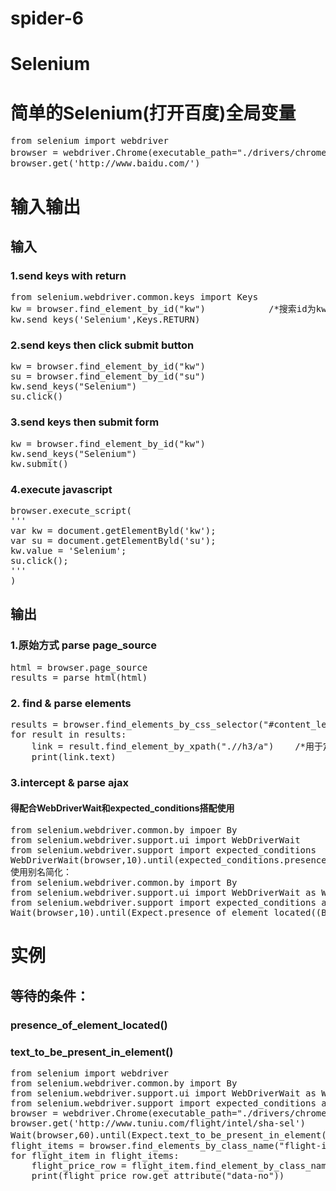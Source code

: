 # spider-6
# Selenium
# 简单的Selenium(打开百度)全局变量
<pre>
from selenium import webdriver
browser = webdriver.Chrome(executable_path="./drivers/chromedriver.exe")   /*谷歌驱动环境*/
browser.get('http://www.baidu.com/')
</pre>
# 输入输出
## 输入
### 1.send keys with return 
<pre>
from selenium.webdriver.common.keys import Keys
kw = browser.find_element_by_id("kw")            /*搜索id为kw*/
kw.send_keys('Selenium',Keys.RETURN)
</pre>
### 2.send keys then click submit button
<pre>
kw = browser.find_element_by_id("kw")
su = browser.find_element_by_id("su")
kw.send_keys("Selenium")
su.click()
</pre>
### 3.send keys then submit form
<pre>
kw = browser.find_element_by_id("kw")
kw.send_keys("Selenium")
kw.submit()
</pre>
### 4.execute javascript
<pre>
browser.execute_script(
'''
var kw = document.getElementByld('kw');
var su = document.getElementByld('su');
kw.value = 'Selenium';
su.click();
'''
)
</pre>
## 输出
### 1.原始方式 parse page_source
<pre>
html = browser.page_source
results = parse_html(html)
</pre>
### 2. find & parse elements
<pre>
results = browser.find_elements_by_css_selector("#content_left.c-container")
for result in results:
    link = result.find_element_by_xpath(".//h3/a")    /*用于定位没有特殊标志的元素*/
    print(link.text)
</pre>
### 3.intercept & parse ajax
#### 得配合WebDriverWait和expected_conditions搭配使用
<pre>
from selenium.webdriver.common.by impoer By
from selenium.webdriver.support.ui import WebDriverWait
from selenium.webdriver.support import expected_conditions
WebDriverWait(browser,10).until(expected_conditions.presence_of_element_located((By.ID,"kw")))
使用别名简化：
from selenium.webdriver.common.by import By
from selenium.webdriver.support.ui import WebDriverWait as Wait
from selenium.webdriver.support import expected_conditions as Expect
Wait(browser,10).until(Expect.presence_of_element_located((By.ID,"kw")))
</pre>
# 实例
## 等待的条件：
### presence_of_element_located()
### text_to_be_present_in_element()
<pre>
from selenium import webdriver
from selenium.webdriver.common.by import By
from selenium.webdriver.support.ui import WebDriverWait as WAit
from selenium.webdriver.support import expected_conditions as Expect
browser = webdriver.Chrome(executable_path="./drivers/chromedriver.exe")
browser.get('http://www.tuniu.com/flight/intel/sha-sel')
Wait(browser,60).until(Expect.text_to_be_present_in_element((By.ID,"loadingStatus"),u"共搜索"))  /*搜索‘共搜索’标签*/
flight_items = browser.find_elements_by_class_name("flight-item")
for flight_item in flight_items:
    flight_price_row = flight_item.find_element_by_class_name("flight-price-row")
    print(flight_price_row.get_attribute("data-no"))
</pre>
